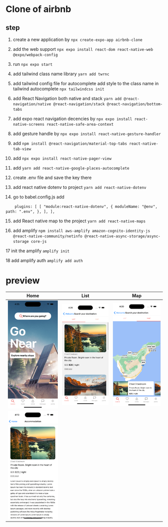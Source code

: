 # Clone of airbnb

## step

1. create a new application by
   `npx create-expo-app airbnb-clone`

2. add the web support `npx expo install react-dom react-native-web @expo/webpack-config`

3. run `npx expo start`

4. add tailwind class name library `yarn add twrnc`

5. add tailwind config file for autocomplete add style to the class name in tailwind autocomplete `npx tailwindcss init`
6. add React Navigation both native and stack `yarn add @react-navigation/native @react-navigation/stack @react-navigation/bottom-tabs`

7. add expo react navigation decencies by `npx expo install react-native-screens react-native-safe-area-context`

8. add gesture handle by `npx expo install react-native-gesture-handler`

9. add `npm install @react-navigation/material-top-tabs react-native-tab-view`

10. add `npx expo install react-native-pager-view`

11. add `yarn add react-native-google-places-autocomplete`

12. create .env file and save the key there

13. add react native dotenv to project `yarn add react-native-dotenv`

14. go to babel.config.js add

```
    plugins: [ [ "module:react-native-dotenv", { moduleName: "@env", path: ".env", }, ], ],

```

15. add React native map to the project `yarn add react-native-maps`

16. add amplify
    `npm install aws-amplify amazon-cognito-identity-js @react-native-community/netinfo @react-native-async-storage/async-storage core-js`

17 init the amplify
`amplify init`

18 add amplify auth
`amplify add auth`

# preview

| Home                         | List                         | Map                          |
| ---------------------------- | ---------------------------- | ---------------------------- |
| ![alt text](./preview/1.png) | ![alt text](./preview/2.png) | ![alt text](./preview/3.png) |
| ![alt text](./preview/4.png) |
